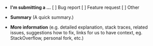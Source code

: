 - **I'm submitting a ...**
  [ ] Bug report
  [ ] Feature request
  [ ] Other

- **Summary**
  (A quick summary.)

- **More information**
  (e.g. detailed explanation, stack traces, related issues, suggestions how to fix, links for us to have context, eg. StackOverflow, personal fork, etc.)
